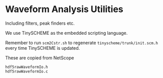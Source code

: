 # Waveform Analysis Utilities

Including filters, peak finders etc.

We use TinySCHEME as the embedded scripting language.

Remember to run `scm2Cstr.sh` to regenerate `tinyscheme/trunk/init.scm.h` every time TinySCHEME is updated.

These are copied from NetScope
```
hdf5rawWaveformIo.h
hdf5rawWaveformIo.c
```
